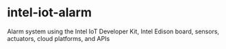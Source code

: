 # intel-iot-alarm
Alarm system using the Intel IoT Developer Kit, Intel Edison board, sensors, actuators, cloud platforms, and APIs
